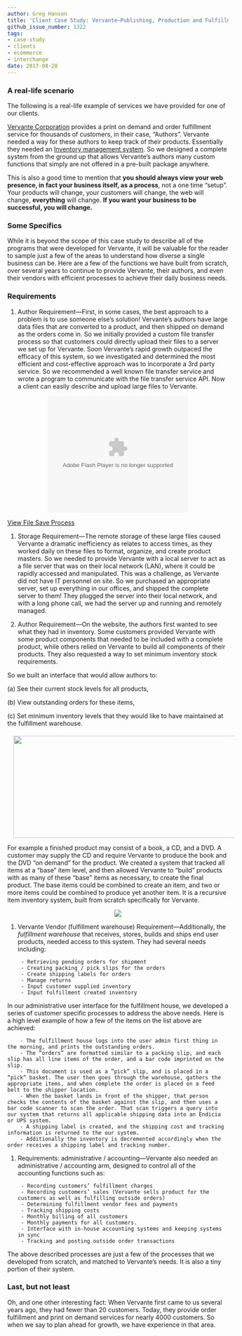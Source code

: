 ```yaml
---
author: Greg Hanson
title: 'Client Case Study: Vervante—​Publishing, Production and Fulfillment Services'
github_issue_number: 1322
tags:
- case-study
- clients
- ecommerce
- interchange
date: 2017-08-28
---
```


### A real-life scenario

The following is a real-life example of services we have provided for one of our clients.  

[Vervante Corporation](https://store.vervante.com/c/affil/index.html) provides a print on demand and order fulfillment service for thousands of customers, in their case, “Authors”. Vervante needed a way for these authors to keep track of their products. Essentially they needed an [Inventory management system](https://en.wikipedia.org/wiki/Inventory_management_software). So we designed a complete system from the ground up that allows Vervante’s authors many custom functions that simply are not offered in a pre-built package anywhere. 

This is also a good time to mention that **you should always view your web presence, in fact your business itself, as a process**, not a one time “setup”. Your products will change, your customers will change, the web will change, **everything** will change. **If you want your business to be successful, you will change.** 

### Some Specifics

While it is beyond the scope of this case study to describe all of the programs that were developed for Vervante, it will be valuable for the reader to sample just a few of the areas to understand how diverse a single business can be. Here are a few of the functions we have built from scratch, over several years to continue to provide Vervante, their authors, and even their vendors with efficient processes to achieve their daily business needs. 

### Requirements

1. Author Requirement—​First, in some cases, the best approach to a problem is to use someone else’s solution! Vervante’s authors have large data files that are converted to a product, and then shipped on demand as the orders come in. So we initially provided a custom file transfer process so that customers could directly upload their files to a server we set up for Vervante. Soon Vervante’s rapid growth outpaced the efficacy of this system, so we investigated and determined the most efficient and cost-effective approach was to incorporate a 3rd party service. So we recommended a well known file transfer service and wrote a program to communicate with the file transfer service API. Now a client can easily describe and upload large files to Vervante. 

<div class="separator" style="clear: both; text-align: center;"><object class="BLOG_video_class" classid="clsid:D27CDB6E-AE6D-11cf-96B8-444553540000" codebase="http://download.macromedia.com/pub/shockwave/cabs/flash/swflash.cab#version=6,0,40,0" height="266" id="BLOG_video-f735687e5d91b6e5" width="320"><param name="movie" value="https://www.youtube.com/get_player"/>
<param name="bgcolor" value="#FFFFFF"/>
<param name="allowfullscreen" value="true"/>
<param name="flashvars" value="flvurl=https://redirector.googlevideo.com/videoplayback?requiressl%3Dyes%26id%3Df735687e5d91b6e5%26itag%3D5%26source%3Dblogger%26app%3Dblogger%26cmo%3Dsecure_transport%253Dyes%26cmo%3Dsensitive_content%253Dyes%26ip%3D0.0.0.0%26ipbits%3D0%26expire%3D1508990116%26sparams%3Drequiressl,id,itag,source,ip,ipbits,expire%26signature%3D99FD6C851283A8BC063EB63455AA30622B1A8437.3D4F2FF3F744A46AD71889580CB2708476EA61F4%26key%3Dck2&iurl=https://video.google.com/ThumbnailServer2?app%3Dblogger%26contentid%3Df735687e5d91b6e5%26offsetms%3D5000%26itag%3Dw160%26sigh%3DIi_vgaZOeZV9xdyNjeqlp9MvQPM&autoplay=0&ps=blogger"/>
<embed allowfullscreen="true" bgcolor="#FFFFFF" flashvars="flvurl=https://redirector.googlevideo.com/videoplayback?requiressl%3Dyes%26id%3Df735687e5d91b6e5%26itag%3D5%26source%3Dblogger%26app%3Dblogger%26cmo%3Dsecure_transport%253Dyes%26cmo%3Dsensitive_content%253Dyes%26ip%3D0.0.0.0%26ipbits%3D0%26expire%3D1508990116%26sparams%3Drequiressl,id,itag,source,ip,ipbits,expire%26signature%3D99FD6C851283A8BC063EB63455AA30622B1A8437.3D4F2FF3F744A46AD71889580CB2708476EA61F4%26key%3Dck2&iurl=https://video.google.com/ThumbnailServer2?app%3Dblogger%26contentid%3Df735687e5d91b6e5%26offsetms%3D5000%26itag%3Dw160%26sigh%3DIi_vgaZOeZV9xdyNjeqlp9MvQPM&autoplay=0&ps=blogger" height="266" src="https://www.youtube.com/get_player" type="application/x-shockwave-flash" width="320"/></object>
</div>

[View File Save Process](https://drive.google.com/file/d/0B_fTO4RaXomtd3REUWR3U1hERmM/view) 
1. Storage Requirement—​The remote storage of these large files caused Vervante a dramatic inefficiency as relates to access times, as they worked daily on these files to format, organize, and create product masters. So we needed to provide Vervante with a local server to act as a file server that was on their local network (LAN), where it could be rapidly accessed and manipulated. This was a challenge, as Vervante did not have IT personnel on site. So we purchased an appropriate server, set up everything in our offices, and shipped the complete server to them! They plugged the server into their local network, and with a long phone call, we had the server up and running and remotely managed.

1. Author Requirement—​On the website, the authors first wanted to see what they had in inventory. Some customers provided Vervante with some product components that needed to be included with a complete product, while others relied on Vervante to build all components of their products. They also requested a way to set minimum inventory stock requirements.

So we built an interface that would allow authors to:

(a) See their current stock levels for all products,

(b) View outstanding orders for these items,

(c) Set minimum inventory levels that they would like to have maintained at the fulfillment warehouse.

<div class="separator" style="clear: both; text-align: center;margin-top:20px;"><a href="/blog/2017/08/client-case-study-vervante-publishing/image-0-big.png" imageanchor="1" style="margin-left: 1em; margin-right: 1em;"><img border="0" data-original-height="441" data-original-width="1211" height="233" src="/blog/2017/08/client-case-study-vervante-publishing/image-0.png" width="640"/></a></div>

For example a finished product may consist of a book, a CD, and a DVD. A customer may supply the CD and require Vervante to produce the book and the DVD “on demand” for the product. We created a system that tracked all items at a “base” item level, and then allowed Vervante to “build” products with as many of these “base” items as necessary, to create the final product. The base items could be combined to create an item, and two or more items could be combined to produce yet another item. It is a recursive item inventory system, built from scratch specifically for Vervante. 

<div class="separator" style="clear: both; text-align: center;"><a href="/blog/2017/08/client-case-study-vervante-publishing/image-1.png" imageanchor="1" style="margin-left: 1em; margin-right: 1em;"><img border="0" data-original-height="437" data-original-width="1227" src="/blog/2017/08/client-case-study-vervante-publishing/image-1.png"/></a></div>

1. Vervante Vendor (fulfillment warehouse) Requirement—​Additionally, the *fulfillment warehouse* that receives, stores, builds and ships end user products, needed access to this system. They had several needs including:

        - Retrieving pending orders for shipment
        - Creating packing / pick slips for the orders
        - Create shipping labels for orders
        - Manage returns
        - Input customer supplied inventory
        - Input fulfillment created inventory

In our administrative user interface for the fulfillment house, we developed a series of customer specific processes to address the above needs. Here is a high level example of how a few of the items on the list above are achieved: 

        - The fulfillment house logs into the user admin first thing in the morning, and prints the outstanding orders.
        - The “orders” are formatted similar to a packing slip, and each slip has all line items of the order, and a bar code imprinted on the slip.
        - This document is used as a “pick” slip, and is placed in a “pick” basket. The user then goes through the warehouse, gathers the appropriate items, and when complete the order is placed on a feed belt to the shipper location.
        - When the basket lands in front of the shipper, that person checks the contents of the basket against the slip, and then uses a bar code scanner to scan the order. That scan triggers a query into our system that returns all applicable shipping data into an Endicia or UPS system. 
        - A shipping label is created, and the shipping cost and tracking information is returned to the our system.
        - Additionally the inventory is decremented accordingly when the order receives a shipping label and tracking number.

1. Requirements: administrative / accounting—​Vervante also needed an administrative / accounting arm, designed to control all of the accounting functions such as:

        - Recording customers’ fulfillment charges
        - Recording customers’ sales (Vervante sells product for the customers as well as fulfilling outside orders)
        - Determining fulfillment vendor fees and payments
        - Tracking shipping costs
        - Monthly billing of all customers
        - Monthly payments for all customers.
        - Interface with in-house accounting systems and keeping systems in sync
        - Tracking and posting outside order transactions

The above described processes are just a few of the processes that we developed from scratch, and matched to Vervante’s needs. It is also a tiny portion of their system. 

### Last, but not least

Oh, and one other interesting fact: When Vervante first came to us several years ago, they had fewer than 20 customers. Today, they provide order fulfillment and print on demand services for nearly 4000 customers. So when we say to plan ahead for growth, we have experience in that area. 
